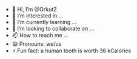 - 👋 Hi, I’m @Orkut2
- 👀 I’m interested in ...
- 🌱 I’m currently learning ...
- 💞️ I’m looking to collaborate on ...
- 📫 How to reach me ...
- 😄 Pronouns: we/us
- ⚡ Fun fact: a human tooth is worth 36 kCalories

<!---
Orkut2/Orkut2 is a ✨ special ✨ repository because its `README.md` (this file) appears on your GitHub profile.
You can click the Preview link to take a look at your changes.
--->
